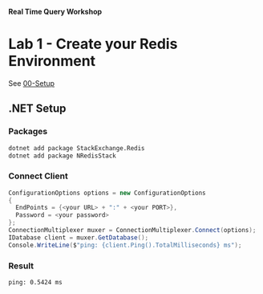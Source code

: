 **Real Time Query Workshop**

# Lab 1 - Create your Redis Environment

See [00-Setup](../../00-Setup/README.md)

## .NET Setup
### Packages
```bash
dotnet add package StackExchange.Redis
dotnet add package NRedisStack
```
### Connect Client
```c#
ConfigurationOptions options = new ConfigurationOptions
{
  EndPoints = {<your URL> + ":" + <your PORT>},
  Password = <your password>
};
ConnectionMultiplexer muxer = ConnectionMultiplexer.Connect(options);
IDatabase client = muxer.GetDatabase();
Console.WriteLine($"ping: {client.Ping().TotalMilliseconds} ms");
```
### Result
```bash
ping: 0.5424 ms
```